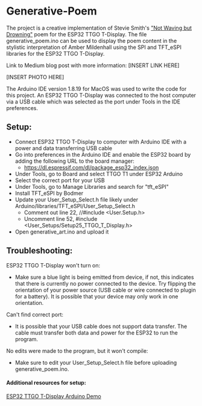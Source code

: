 # Generative-Poem
The project is a creative implementation of Stevie Smith's ["Not Waving but Drowning"](https://www.poetryfoundation.org/poems/46479/not-waving-but-drowning) poem for the ESP32 TTGO T-Display. The file generative_poem.ino can be used to display the poem content in the stylistic interpretation of Amber Mildenhall using the SPI and TFT_eSPI libraries for the ESP32 TTGO T-Display.

Link to Medium blog post with more information: [INSERT LINK HERE]

[INSERT PHOTO HERE]

The Arduino IDE version 1.8.19 for MacOS was used to write the code for this project. An ESP32 TTGO T-Display was connected to the host computer via a USB cable which was selected as the port under Tools in the IDE preferences. 

## Setup:
- Connect ESP32 TTGO T-Display to computer with Arduino IDE with a power and data transferring USB cable
- Go into preferences in the Arduino IDE and enable the ESP32 board by adding the following URL to the board manager:
  - https://dl.espressif.com/dl/package_esp32_index.json
- Under Tools, go to Board and select TTGO T1 under ESP32 Arduino
- Select the correct port for your USB
- Under Tools, go to Manage Libraries and search for "tft_eSPI"
- Install TFT_eSPI by Bodmer
- Update your User_Setup_Select.h file likely under Arduino/libraries/TFT_eSPI/User_Setup_Select.h
  - Comment out line 22, //#include <User.Setup.h>
  - Uncomment line 52, #include <User_Setups/Setup25_TTGO_T_Display.h>
- Open generative_art.ino and upload it

## Troubleshooting:
ESP32 TTGO T-Display won't turn on:
- Make sure a blue light is being emitted from device, if not, this indicates that there is currently no power connected to the device. Try flipping the orientation of your power source (USB cable or wire connected to plugin for a battery). It is possible that your device may only work in one orientation.

Can't find correct port:
- It is possible that your USB cable does not support data transfer. The cable must transfer both data and power for the ESP32 to run the program.

No edits were made to the program, but it won't compile:
- Make sure to edit your User_Setup_Select.h file before uploading generative_poem.ino. 

#### Additional resources for setup:
[ESP32 TTGO T-Display Arduino Demo](https://www.youtube.com/watch?v=adLUgmCJKnM)

